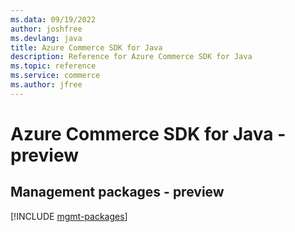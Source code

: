 ```yaml
---
ms.data: 09/19/2022
author: joshfree
ms.devlang: java
title: Azure Commerce SDK for Java
description: Reference for Azure Commerce SDK for Java
ms.topic: reference
ms.service: commerce
ms.author: jfree
---
```

# Azure Commerce SDK for Java - preview

## Management packages - preview
[!INCLUDE [mgmt-packages](commerce-mgmt-index.md)]